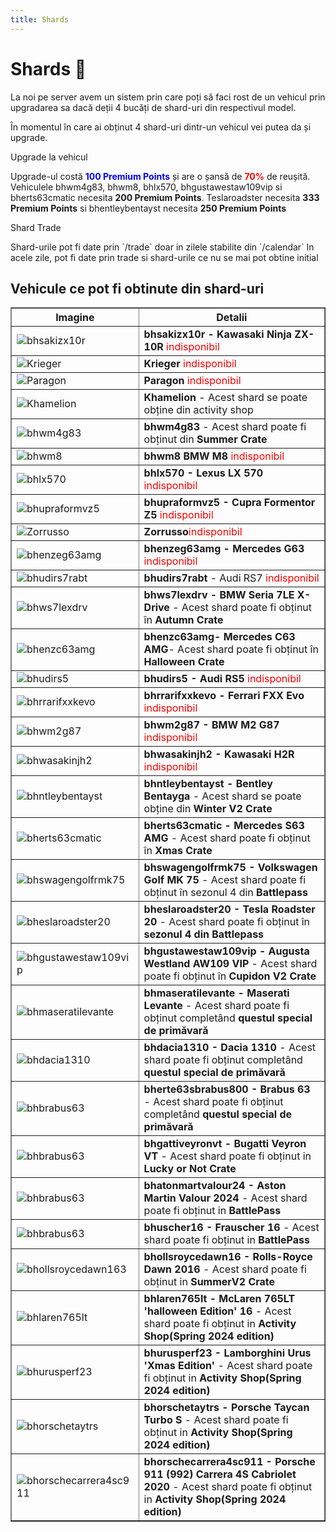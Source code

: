 ```yaml
---
title: Shards
---
```


# Shards 🦈
La noi pe server avem un sistem prin care poți să faci rost de un vehicul prin upgradarea sa dacă deții 4 bucăți de shard-uri din respectivul model.

În momentul în care ai obținut 4 shard-uri dintr-un vehicul vei putea da și upgrade.

<div class="danger-container">
    <p class="title">Upgrade la vehicul</p>
    <p class="description">Upgrade-ul costă <span style="color: blue;"> <strong>100 Premium Points</strong> </span> și are o șansă de <span style="color: red;"> <strong>70%</strong> </span> de reușită. Vehiculele bhwm4g83, bhwm8, bhlx570, bhgustawestaw109vip si bherts63cmatic necesita <strong>200 Premium Points</strong>.
Teslaroadster necesita <strong>333 Premium Points</strong> si bhentleybentayst necesita <strong>250 Premium Points</strong> 
    </p>
</div>
<div class="warning-container">
    <p class="title">Shard Trade</p>
    <p class="description">Shard-urile pot fi date prin `/trade` doar in zilele stabilite din `/calendar`
In acele zile, pot fi date prin trade si shard-urile ce nu se mai pot obtine initial
    </p>
</div>

## Vehicule ce pot fi obtinute din shard-uri

<table border="1">
    <tr>
        <th>Imagine</th>
        <th>Detalii</th>
    </tr>
    <tr>
        <td><img src="https://ragepanel.b-hood.ro/assets/images/cars/bhsakizx10r.png" alt="bhsakizx10r"></td>
        <td><strong>bhsakizx10r - Kawasaki Ninja ZX-10R</strong> <span style="color:red">indisponibil</span></td>
    </tr>
    <tr>
        <td><img src="https://ragepanel.b-hood.ro/assets/images/cars/krieger.png" alt="Krieger"></td>
        <td><strong>Krieger</strong> <span style="color:red">indisponibil</span></td>
    </tr>
    <tr>
        <td><img src="https://ragepanel.b-hood.ro/assets/images/cars/paragon.png" alt="Paragon"></td>
        <td><strong>Paragon</strong> <span style="color:red">indisponibil</span></td>
    </tr>
    <tr>
        <td><img src="https://ragepanel.b-hood.ro/assets/images/cars/khamelion.png" alt="Khamelion"></td>
        <td><strong>Khamelion</strong> - Acest shard se poate obține din activity shop</td>
    </tr>
    <tr>
        <td><img src="https://ragepanel.b-hood.ro/assets/images/cars/bhwm4g83.png" alt="bhwm4g83"></td>
        <td><strong>bhwm4g83</strong> - Acest shard poate fi obținut din <strong>Summer Crate</strong></td>
    </tr>
    <tr>
        <td><img src="https://ragepanel.b-hood.ro/assets/images/cars/bhwm8.png" alt="bhwm8"></td>
        <td><strong>bhwm8 BMW M8</strong> <span style="color:red">indisponibil</span></td>
    </tr>
    <tr>
        <td><img src="https://ragepanel.b-hood.ro/assets/images/cars/bhlx570.png" alt="bhlx570"></td>
        <td><strong>bhlx570 - Lexus LX 570</strong> <span style="color:red">indisponibil</span></td>
    </tr>
    <tr>
        <td><img src="https://ragepanel.b-hood.ro/assets/images/cars/bhupraformvz5.png" alt="bhupraformvz5"></td>
        <td><strong>bhupraformvz5 - Cupra Formentor Z5 </strong><span style="color:red">indisponibil</span></td>
    </tr>
    <tr>
        <td><img src="https://ragepanel.b-hood.ro/assets/images/cars/zorrusso.png" alt="Zorrusso"></td>
        <td><strong>Zorrusso</strong><span style="color:red">indisponibil</span></td>
    </tr>
    <tr>
        <td><img src="https://ragepanel.b-hood.ro/assets/images/cars/bhenzeg63amg.png" alt="bhenzeg63amg"></td>
        <td><strong>bhenzeg63amg - Mercedes G63 </strong><span style="color:red">indisponibil</span></td>
    </tr>
    <tr>
        <td><img src="https://ragepanel.b-hood.ro/assets/images/cars/bhudirs7rabt.png" alt="bhudirs7rabt"></td>
        <td><strong>bhudirs7rabt</strong> - Audi RS7 <span style="color:red">indisponibil</span></td>
    </tr>
    <tr>
        <td><img src="https://ragepanel.b-hood.ro/assets/images/cars/bhws7lexdrv.png" alt="bhws7lexdrv"></td>
        <td><strong>bhws7lexdrv - BMW Seria 7LE X-Drive</strong> - Acest shard poate fi obținut în <strong>Autumn Crate</strong></td>
    </tr>
    <tr>
        <td><img src="https://ragepanel.b-hood.ro/assets/images/cars/bhenzc63amg.png" alt="bhenzc63amg"></td>
        <td><strong>bhenzc63amg- Mercedes C63 AMG</strong>- Acest shard poate fi obținut în <strong>Halloween Crate</strong></td>
    </tr>
    <tr>
        <td><img src="https://ragepanel.b-hood.ro/assets/images/cars/bhudirs5.png" alt="bhudirs5"></td>
        <td><strong>bhudirs5 - Audi RS5 </strong><span style="color:red">indisponibil</span></td>
    </tr>
    <tr>
        <td><img src="https://ragepanel.b-hood.ro/assets/images/cars/bhrrarifxxkevo.png" alt="bhrrarifxxkevo"></td>
        <td><strong>bhrrarifxxkevo - Ferrari FXX Evo</strong> <span style="color:red">indisponibil</span></td>
    </tr>
    <tr>
        <td><img src="https://ragepanel.b-hood.ro/assets/images/cars/bhwm2g87.png" alt="bhwm2g87"></td>
        <td><strong>bhwm2g87 - BMW M2 G87</strong> <span style="color:red">indisponibil</span></td>
    </tr>
    <tr>
        <td><img src="https://ragepanel.b-hood.ro/assets/images/cars/bhwasakinjh2.png" alt="bhwasakinjh2"></td>
        <td><strong>bhwasakinjh2 - Kawasaki H2R</strong> <span style="color:red">indisponibil</span></td>
    </tr>
    <tr>
    <tr>
        <td><img src="https://ragepanel.b-hood.ro/assets/images/cars/bhntleybentayst.png" alt="bhntleybentayst"></td>
        <td><strong>bhntleybentayst - Bentley Bentayga</strong> - Acest shard se poate obține din <strong>Winter V2 Crate</strong></td>
    </tr>
    <tr>
        <td><img src="https://ragepanel.b-hood.ro/assets/images/cars/bherts63cmatic.png" alt="bherts63cmatic"></td>
        <td><strong>bherts63cmatic - Mercedes S63 AMG</strong> - Acest shard poate fi obținut în <strong>Xmas Crate</strong></td>
    </tr>
    <tr>
        <td><img src="https://ragepanel.b-hood.ro/assets/images/cars/bhswagengolfrmk75.png" alt="bhswagengolfrmk75"></td>
        <td><strong>bhswagengolfrmk75 - Volkswagen Golf MK 75</strong> - Acest shard poate fi obținut în sezonul 4 din <strong>Battlepass</strong></td>
    </tr>
    <tr>
        <td><img src="https://ragepanel.b-hood.ro/assets/images/cars/bheslaroadster20.png" alt="bheslaroadster20"></td>
        <td><strong>bheslaroadster20 - Tesla Roadster 20</strong> - Acest shard poate fi obținut în <strong>sezonul 4 din Battlepass</strong></td>
    </tr>
    <tr>
        <td><img src="https://ragepanel.b-hood.ro/assets/images/cars/bhgustawestaw109vip.png" alt="bhgustawestaw109vip"></td>
        <td><strong>bhgustawestaw109vip - Augusta Westland AW109 VIP</strong> - Acest shard poate fi obținut în <strong>Cupidon V2 Crate</strong></td>
    </tr>
    <tr>
        <td><img src="https://ragepanel.b-hood.ro/assets/images/cars/bhseratileventemansory.png" alt="bhmaseratilevante"></td>
        <td><strong>bhmaseratilevante - Maserati Levante</strong> - Acest shard poate fi obținut completând <strong>questul special de primăvară</strong></td>
    </tr>
    <tr>
        <td><img src="https://ragepanel.b-hood.ro/assets/images/cars//bhacia1310.png" alt="bhdacia1310"></td>
        <td><strong>bhdacia1310 - Dacia 1310</strong> - Acest shard poate fi obținut completând <strong>questul special de primăvară</strong></td>
    </tr>
    <tr>
        <td><img src="https://ragepanel.b-hood.ro/assets/images/cars//bherte63sbrabus800.png" alt="bhbrabus63"></td>
        <td><strong>bherte63sbrabus800 - Brabus 63</strong> - Acest shard poate fi obținut completând <strong>questul special de primăvară</strong></td>
    </tr>
    <tr>
        <td><img src="https://ragepanel.b-hood.ro/assets/images/cars/bhgattiveyronvt.png" alt="bhbrabus63"></td>
        <td><strong>bhgattiveyronvt - Bugatti Veyron VT</strong> - Acest shard poate fi obținut in <strong>Lucky or Not Crate</strong></td>
    </tr>
    <tr>
        <td><img src="https://ragepanel.b-hood.ro/assets/images/cars//bhatonmartvalour24.png" alt="bhbrabus63"></td>
        <td><strong>bhatonmartvalour24 - Aston Martin Valour 2024</strong> - Acest shard poate fi obținut in <strong>BattlePass</strong></td>
    </tr>
    <tr>
        <td><img src="https://ragepanel.b-hood.ro/assets/images/cars/bhuscher16.png" alt="bhbrabus63"></td>
        <td><strong>bhuscher16 - Frauscher 16</strong> - Acest shard poate fi obținut in <strong>BattlePass</strong></td>
    </tr>
    <tr>
        <td><img src="https://i.imgur.com/hDSVBT2.png" alt="bhollsroycedawn163"></td>
        <td><strong>bhollsroycedawn16 - Rolls-Royce Dawn 2016 </strong> - Acest shard poate fi obținut in <strong>SummerV2 Crate</strong></td>
    </tr>
       <tr>
        <td><img src="https://ragepanel.b-hood.ro/assets/images/cars/bhlaren765lt.png" alt="bhlaren765lt"></td>
        <td><strong>bhlaren765lt - McLaren 765LT 'halloween Edition'  16</strong> - Acest shard poate fi obținut in <strong>Activity Shop(Spring 2024 edition)</strong></td>
    </tr>
       <tr>
        <td><img src="https://ragepanel.b-hood.ro/assets/images/cars/bhurusperf23.png" alt="bhurusperf23"></td>
        <td><strong>bhurusperf23 - Lamborghini Urus 'Xmas Edition'  </strong> - Acest shard poate fi obținut in <strong>Activity Shop(Spring 2024 edition)</strong></td>
    </tr>
       <tr>
        <td><img src="https://ragepanel.b-hood.ro/assets/images/cars/bhorschetaytrs.png" alt="bhorschetaytrs"></td>
        <td><strong>bhorschetaytrs - Porsche Taycan Turbo S </strong> - Acest shard poate fi obținut in <strong>Activity Shop(Spring 2024 edition)</strong></td>
    </tr>
       <tr>
        <td><img src="https://ragepanel.b-hood.ro/assets/images/cars/bhorschecarrera4sc911.png" alt="bhorschecarrera4sc911"></td>
        <td><strong>bhorschecarrera4sc911 - Porsche 911 (992) Carrera 4S Cabriolet 2020</strong> - Acest shard poate fi obținut in <strong>Activity Shop(Spring 2024 edition)</strong></td>
    </tr>
</table>


